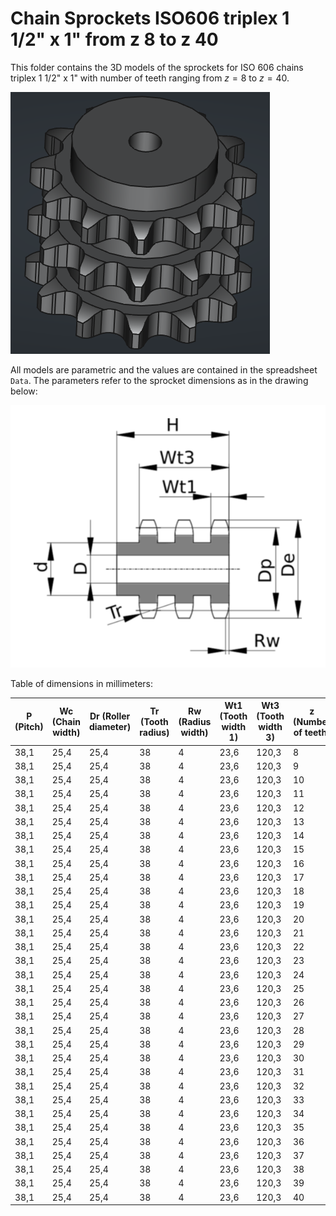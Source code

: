 # Chain Sprockets ISO606 triplex 1 1/2" x 1" from z 8 to z 40

This folder contains the 3D models of the sprockets for ISO 606 chains triplex 1 1/2" x 1" with number of teeth ranging from $z=8$ to $z=40$.

![Image](../images/triplex_screenshot.png "Sprocket Triplex")

All models are parametric and the values are contained in the spreadsheet `Data`.
The parameters refer to the sprocket dimensions as in the drawing below:

![Drawing](../images/triplex_drawing.png "Drawing")

Table of dimensions in millimeters:

P (Pitch)|Wc (Chain width)|Dr (Roller diameter)|Tr (Tooth radius)|Rw (Radius width)|Wt1 (Tooth width 1)|Wt3 (Tooth width 3)|z (Number of teeth)|De (External Diameter)|Dp (pitch diameter)|d (Hub diameter)|D (Hole diameter)|H (Total height)
---|---|---|---|---|---|---|---|---|---|---|---|---
38,1|25,4|25,4|38|4|23,6|120,3|8|115|99,55|58|25|140
38,1|25,4|25,4|38|4|23,6|120,3|9|126,4|111,4|70|25|140
38,1|25,4|25,4|38|4|23,6|120,3|10|138|123,29|80|25|140
38,1|25,4|25,4|38|4|23,6|120,3|11|150|135,21|90|25|150
38,1|25,4|25,4|38|4|23,6|120,3|12|162|147,22|102|25|150
38,1|25,4|25,4|38|4|23,6|120,3|13|174,2|159,18|114|25|150
38,1|25,4|25,4|38|4|23,6|120,3|14|186,2|171,22|128|25|150
38,1|25,4|25,4|38|4|23,6|120,3|15|198,2|183,26|132|25|150
38,1|25,4|25,4|38|4|23,6|120,3|16|210,3|195,3|136|25|150
38,1|25,4|25,4|38|4|23,6|120,3|17|222,3|207,34|140|25|150
38,1|25,4|25,4|38|4|23,6|120,3|18|234,3|219,42|150|25|150
38,1|25,4|25,4|38|4|23,6|120,3|19|246,5|231,49|160|25|150
38,1|25,4|25,4|38|4|23,6|120,3|20|258,6|243,57|160|25|150
38,1|25,4|25,4|38|4|23,6|120,3|21|270,6|255,65|160|30|150
38,1|25,4|25,4|38|4|23,6|120,3|22|282,7|267,73|160|30|150
38,1|25,4|25,4|38|4|23,6|120,3|23|294,8|279,8|160|30|150
38,1|25,4|25,4|38|4|23,6|120,3|24|306,8|291,88|160|30|150
38,1|25,4|25,4|38|4|23,6|120,3|25|319|304|160|30|150
38,1|25,4|25,4|38|4|23,6|120,3|26|331|316,08|160|30|150
38,1|25,4|25,4|38|4|23,6|120,3|27|343,2|328,19|160|30|150
38,1|25,4|25,4|38|4|23,6|120,3|28|355,2|340,27|160|30|150
38,1|25,4|25,4|38|4|23,6|120,3|29|367,3|352,38|160|30|150
38,1|25,4|25,4|38|4|23,6|120,3|30|379,5|364,5|160|40|150
38,1|25,4|25,4|38|4|23,6|120,3|31|391,6|376,62|160|40|150
38,1|25,4|25,4|38|4|23,6|120,3|32|403,7|388,69|160|40|150
38,1|25,4|25,4|38|4|23,6|120,3|33|415,8|400,81|160|40|150
38,1|25,4|25,4|38|4|23,6|120,3|34|427,8|412,93|160|40|150
38,1|25,4|25,4|38|4|23,6|120,3|35|440|425,04|160|40|150
38,1|25,4|25,4|38|4|23,6|120,3|36|452|437,16|160|40|150
38,1|25,4|25,4|38|4|23,6|120,3|37|464,2|449,27|160|40|150
38,1|25,4|25,4|38|4|23,6|120,3|38|476,2|461,39|160|40|150
38,1|25,4|25,4|38|4|23,6|120,3|39|488,5|473,5|160|40|150
38,1|25,4|25,4|38|4|23,6|120,3|40|500,6|485,62|160|40|150
